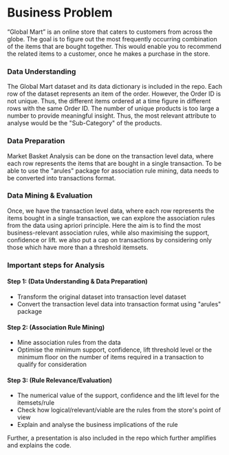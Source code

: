 # Business Problem
 “Global Mart” is an online store that caters to customers from across the globe. The goal is to figure out the most frequently occurring combination of the items that are bought together. This would enable you to recommend the related items to a customer, once he makes a purchase in the store. 
 
### Data Understanding
The Global Mart dataset and its data dictionary is included in the repo. Each row of the dataset represents an item of the order. However, the Order ID is not unique. Thus, the different items ordered at a time figure in different rows with the same Order ID. The number of unique products is too large a number to provide meaningful insight. Thus, the most relevant attribute to analyse would be the "Sub-Category" of the products.
 
### Data Preparation
Market Basket Analysis can be done on the transaction level data, where each row represents the items that are bought in a single transaction. To be able to use the "arules" package for association rule mining, data needs to be converted into transactions format. 
 
### Data Mining & Evaluation
Once, we have the transaction level data, where each row represents the items bought in a single transaction, we can explore the association rules from the data using apriori principle. Here the aim is to find the most business-relevant association rules, while also maximising the support, confidence or lift. we also put a cap on  transactions by considering only those which have more than a threshold itemsets.

### Important steps for Analysis

#### Step 1: (Data Understanding & Data Preparation) 
* Transform the original dataset into transaction level dataset 
* Convert the transaction level data into transaction format using "arules" package 
 
#### Step 2: (Association Rule Mining) 
* Mine association rules from the data 
* Optimise the minimum support, confidence, lift threshold level or the minimum floor on the number of items required in a transaction to qualify for consideration 
 
#### Step 3: (Rule Relevance/Evaluation) 
* The numerical value of the support, confidence and the lift level for the itemsets/rule 
* Check how logical/relevant/viable are the rules from the store's point of view 
* Explain and analyse the business implications of the rule 

Further, a presentation is also included in the repo which further amplifies and explains the code.
